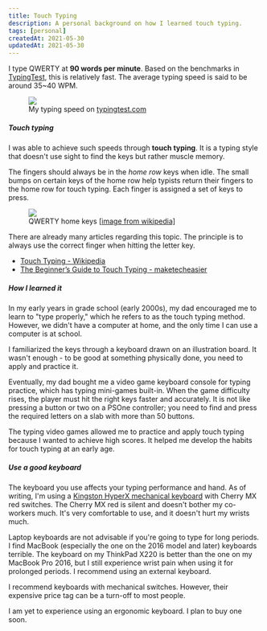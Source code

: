 ```yaml
---
title: Touch Typing
description: A personal background on how I learned touch typing.
tags: [personal]
createdAt: 2021-05-30
updatedAt: 2021-05-30
---
```


I type QWERTY at **90 words per minute**. Based on the benchmarks in [TypingTest](https://typingtest.com), this is relatively fast.
The average typing speed is said to be around 35~40 WPM.

<figure>
  <a href="/media/touch-typing-01.png" target="_blank">
    <img src="/media/touch-typing-01.png" />
  </a>
  <figcaption>My typing speed on <a href="https://www.typingtest.com" target="_blank" rel="noopener">typingtest.com</a></figcaption>
</figure>

##### Touch typing

I was able to achieve such speeds through **touch typing**. It is a typing style that doesn't use sight to find the keys but
rather muscle memory.

The fingers should always be in the _home row_ keys when idle. The small bumps on certain keys of the home row help typists return their
fingers to the home row for touch typing. Each finger is assigned a set of keys to press.

<figure>
  <a href="/media/touch-typing-02.png" target="_blank">
    <img src="/media/touch-typing-02.png" />
  </a>
  <figcaption>QWERTY home keys [<a target="_blank" rel="noopener" href="https://en.wikipedia.org/wiki/File:QWERTY-home-keys-position.svg">image from wikipedia]</a></figcaption>
</figure>

There are already many articles regarding this topic. The principle is to always use the correct finger when hitting the letter key.

- [Touch Typing - Wikipedia](https://en.wikipedia.org/wiki/Touch_typing)
- [The Beginner’s Guide to Touch Typing - maketecheasier](https://www.maketecheasier.com/touch-typing-for-beginners/)

##### How I learned it

In my early years in grade school (early 2000s), my dad encouraged me to learn to "type properly," which he refers to as the touch typing method.
However, we didn't have a computer at home, and the only time I can use a computer is at school.

I familiarized the keys through a keyboard drawn on an illustration board. It wasn't enough - to be good at something
physically done, you need to apply and practice it.

Eventually, my dad bought me a video game keyboard console for typing practice, which has typing mini-games built-in. When
the game difficulty rises, the player must hit the right keys faster and accurately. It is not like pressing a button or two on a
PSOne controller; you need to find and press the required letters on a slab with more than 50 buttons.

The typing video games allowed me to practice and apply touch typing because I wanted to achieve high scores. It helped me develop
the habits for touch typing at an early age.

##### Use a good keyboard

The keyboard you use affects your typing performance and hand. As of writing, I'm using a [Kingston HyperX mechanical keyboard](https://www.hyperxgaming.com/us/keyboards/alloy-fps-pro-mechanical-gaming-keyboard?switch=cherry%20mx%20red%20(linear))
with Cherry MX red switches. The Cherry MX red is silent and doesn't bother my co-workers much. It's very comfortable to use, and it doesn't hurt my wrists much.

Laptop keyboards are not advisable if you're going to type for long periods. I find MacBook (especially the one on the 2016 model and later) keyboards terrible.
The keyboard on my ThinkPad X220 is better than the one on my MacBook Pro 2016, but I still experience wrist pain when using it for prolonged periods. I recommend
using an external keyboard.

I recommend keyboards with mechanical switches. However, their expensive price tag can be a turn-off to most people.

I am yet to experience using an ergonomic keyboard. I plan to buy one soon.
